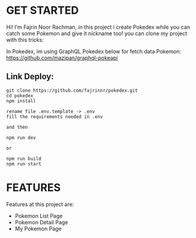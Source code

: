 # GET STARTED

Hi! I'm Fajrin Noor Rachman, in this project i create Pokedex while you can catch some Pokemon and give it nickname too! you can clone my project with this tricks:

In Pokedex, im using GraphQL Pokedex below for fetch data Pokemon:
https://github.com/mazipan/graphql-pokeapi

## Link Deploy:

```
git clone https://github.com/fajrinnr/pokedex.git
cd pokedex
npm install

rename file .env.template -> .env
fill the requirements needed in .env

and then

npm run dev

or

npm run build
npm run start
```

# FEATURES

Features at this project are:

- Pokemon List Page
- Pokemon Detail Page
- My Pokemon Page
